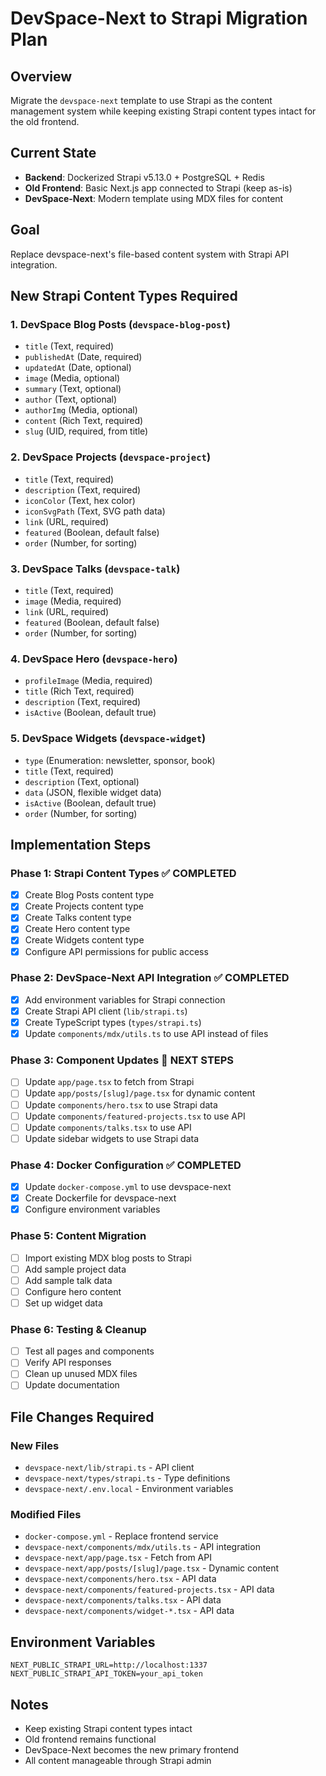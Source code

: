 # DevSpace-Next to Strapi Migration Plan

## Overview
Migrate the `devspace-next` template to use Strapi as the content management system while keeping existing Strapi content types intact for the old frontend.

## Current State
- **Backend**: Dockerized Strapi v5.13.0 + PostgreSQL + Redis
- **Old Frontend**: Basic Next.js app connected to Strapi (keep as-is)
- **DevSpace-Next**: Modern template using MDX files for content

## Goal
Replace devspace-next's file-based content system with Strapi API integration.

## New Strapi Content Types Required

### 1. DevSpace Blog Posts (`devspace-blog-post`)
- `title` (Text, required)
- `publishedAt` (Date, required)  
- `updatedAt` (Date, optional)
- `image` (Media, optional)
- `summary` (Text, optional)
- `author` (Text, optional)
- `authorImg` (Media, optional)
- `content` (Rich Text, required)
- `slug` (UID, required, from title)

### 2. DevSpace Projects (`devspace-project`)
- `title` (Text, required)
- `description` (Text, required)
- `iconColor` (Text, hex color)
- `iconSvgPath` (Text, SVG path data)
- `link` (URL, required)
- `featured` (Boolean, default false)
- `order` (Number, for sorting)

### 3. DevSpace Talks (`devspace-talk`)
- `title` (Text, required)
- `image` (Media, required)
- `link` (URL, required)
- `featured` (Boolean, default false)
- `order` (Number, for sorting)

### 4. DevSpace Hero (`devspace-hero`)
- `profileImage` (Media, required)
- `title` (Rich Text, required)
- `description` (Text, required)
- `isActive` (Boolean, default true)

### 5. DevSpace Widgets (`devspace-widget`)
- `type` (Enumeration: newsletter, sponsor, book)
- `title` (Text, required)
- `description` (Text, optional)
- `data` (JSON, flexible widget data)
- `isActive` (Boolean, default true)
- `order` (Number, for sorting)

## Implementation Steps

### Phase 1: Strapi Content Types ✅ COMPLETED
- [x] Create Blog Posts content type
- [x] Create Projects content type  
- [x] Create Talks content type
- [x] Create Hero content type
- [x] Create Widgets content type
- [x] Configure API permissions for public access

### Phase 2: DevSpace-Next API Integration ✅ COMPLETED
- [x] Add environment variables for Strapi connection
- [x] Create Strapi API client (`lib/strapi.ts`)
- [x] Create TypeScript types (`types/strapi.ts`)
- [x] Update `components/mdx/utils.ts` to use API instead of files

### Phase 3: Component Updates 🚧 NEXT STEPS
- [ ] Update `app/page.tsx` to fetch from Strapi
- [ ] Update `app/posts/[slug]/page.tsx` for dynamic content
- [ ] Update `components/hero.tsx` to use Strapi data
- [ ] Update `components/featured-projects.tsx` to use API
- [ ] Update `components/talks.tsx` to use API
- [ ] Update sidebar widgets to use Strapi data

### Phase 4: Docker Configuration ✅ COMPLETED
- [x] Update `docker-compose.yml` to use devspace-next
- [x] Create Dockerfile for devspace-next
- [x] Configure environment variables

### Phase 5: Content Migration
- [ ] Import existing MDX blog posts to Strapi
- [ ] Add sample project data
- [ ] Add sample talk data
- [ ] Configure hero content
- [ ] Set up widget data

### Phase 6: Testing & Cleanup
- [ ] Test all pages and components
- [ ] Verify API responses
- [ ] Clean up unused MDX files
- [ ] Update documentation

## File Changes Required

### New Files
- `devspace-next/lib/strapi.ts` - API client
- `devspace-next/types/strapi.ts` - Type definitions
- `devspace-next/.env.local` - Environment variables

### Modified Files
- `docker-compose.yml` - Replace frontend service
- `devspace-next/components/mdx/utils.ts` - API integration
- `devspace-next/app/page.tsx` - Fetch from API
- `devspace-next/app/posts/[slug]/page.tsx` - Dynamic content
- `devspace-next/components/hero.tsx` - API data
- `devspace-next/components/featured-projects.tsx` - API data
- `devspace-next/components/talks.tsx` - API data
- `devspace-next/components/widget-*.tsx` - API data

## Environment Variables
```env
NEXT_PUBLIC_STRAPI_URL=http://localhost:1337
NEXT_PUBLIC_STRAPI_API_TOKEN=your_api_token
```

## Notes
- Keep existing Strapi content types intact
- Old frontend remains functional
- DevSpace-Next becomes the new primary frontend
- All content manageable through Strapi admin